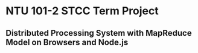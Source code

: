 NTU 101-2 STCC Term Project
===========================
Distributed Processing System with MapReduce Model on Browsers and Node.js
--------------------------------------------------------------------------
